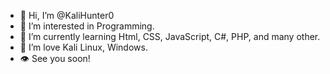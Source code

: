 - 👋 Hi, I’m @KaliHunter0
- 👀 I’m interested in Programming.
- 🌱 I’m currently learning Html, CSS, JavaScript, C#, PHP, and many other.
- 💞️ I’m love Kali Linux, Windows.
- 👁 See you soon!

<!---
KaliHunter0/KaliHunter0 is a ✨ special ✨ repository because its `README.md` (this file) appears on your GitHub profile.
You can click the Preview link to take a look at your changes.
--->
